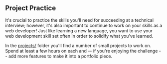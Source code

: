 ## Project Practice

It's crucial to practice the skills you'll need for succeeding at a technical interview; however, it's also important to continue to work on your skills as a web developer! Just like learning a new language, you want to use your web development skill set often in order to solidify what you've learned.

In the [projects/](./projects) folder you'll find a number of small projects to work on. Spend at least a few hours on each and -- if you're enjoying the challenge -- add more features to make it into a portfolio piece.
